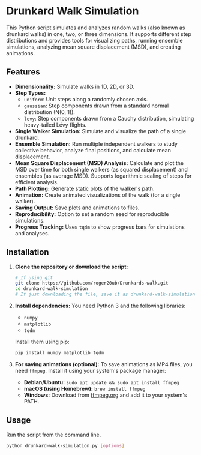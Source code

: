 # Drunkard Walk Simulation

This Python script simulates and analyzes random walks (also known as drunkard walks) in one, two, or three dimensions. It supports different step distributions and provides tools for visualizing paths, running ensemble simulations, analyzing mean square displacement (MSD), and creating animations.

## Features

* **Dimensionality:** Simulate walks in 1D, 2D, or 3D.
* **Step Types:**
    * `uniform`: Unit steps along a randomly chosen axis.
    * `gaussian`: Step components drawn from a standard normal distribution (N(0, 1)).
    * `levy`: Step components drawn from a Cauchy distribution, simulating heavy-tailed Lévy flights.
* **Single Walker Simulation:** Simulate and visualize the path of a single drunkard.
* **Ensemble Simulation:** Run multiple independent walkers to study collective behavior, analyze final positions, and calculate mean displacement.
* **Mean Square Displacement (MSD) Analysis:** Calculate and plot the MSD over time for both single walkers (as squared displacement) and ensembles (as average MSD). Supports logarithmic scaling of steps for efficient analysis.
* **Path Plotting:** Generate static plots of the walker's path.
* **Animation:** Create animated visualizations of the walk (for a single walker).
* **Saving Output:** Save plots and animations to files.
* **Reproducibility:** Option to set a random seed for reproducible simulations.
* **Progress Tracking:** Uses `tqdm` to show progress bars for simulations and analyses.

## Installation

1.  **Clone the repository or download the script:**
    ```bash
    # If using git
    git clone https://github.com/roger20ub/Drunkards-walk.git
    cd drunkard-walk-simulation
    # If just downloading the file, save it as drunkard-walk-simulation.py
    ```

2.  **Install dependencies:**
    You need Python 3 and the following libraries:
    * `numpy`
    * `matplotlib`
    * `tqdm`

    Install them using pip:
    ```bash
    pip install numpy matplotlib tqdm
    ```

3.  **For saving animations (optional):**
    To save animations as MP4 files, you need `ffmpeg`. Install it using your system's package manager:
    * **Debian/Ubuntu:** `sudo apt update && sudo apt install ffmpeg`
    * **macOS (using Homebrew):** `brew install ffmpeg`
    * **Windows:** Download from [ffmpeg.org](https://ffmpeg.org/download.html) and add it to your system's PATH.

## Usage

Run the script from the command line.

```bash
python drunkard-walk-simulation.py [options]
